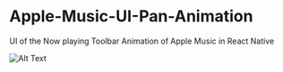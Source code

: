 # Apple-Music-UI-Pan-Animation
UI of the Now playing Toolbar Animation of Apple Music in React Native

![Alt Text](https://media.giphy.com/media/m8yQCIICcSiWj09bWW/giphy.gif)
